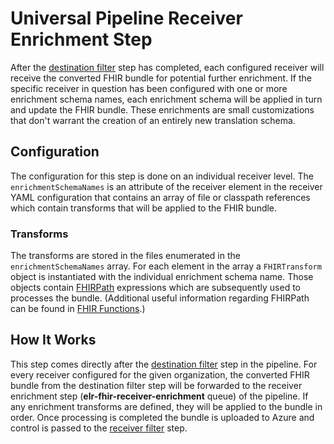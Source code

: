 # Universal Pipeline Receiver Enrichment Step
After the [destination filter](./destination-filter.md) step has completed, each configured receiver will receive the converted FHIR bundle for potential further enrichment.  If the specific receiver in question has been configured with one or more enrichment schema names, each enrichment schema will be applied in turn and update the FHIR bundle.  These enrichments are small customizations that don't warrant the creation of an entirely new translation schema.

## Configuration

The configuration for this step is done on an individual receiver level.  The `enrichmentSchemaNames` is an attribute of the receiver element in the receiver YAML configuration that contains an array of file or classpath references which contain transforms that will be applied to the FHIR bundle.

### Transforms
The transforms are stored in the files enumerated in the `enrichmentSchemaNames` array.  For each element in the array a `FHIRTransform` object is instantiated with the individual enrichment schema name.  Those objects contain [FHIRPath](http://hl7.org/fhirpath/r2) expressions which are subsequently used to processes the bundle.  (Additional useful information regarding FHIRPath can be found in [FHIR Functions](../getting-started/fhir-functions.md).)

## How It Works
This step comes directly after the [destination filter](./destination-filter.md) step in the pipeline.  For every receiver configured for the given organization, the converted FHIR bundle from the destination filter step will be forwarded to the receiver enrichment step (**elr-fhir-receiver-enrichment** queue) of the pipeline.  If any enrichment transforms are defined, they will be applied to the bundle in order.  Once processing is completed the bundle is uploaded to Azure and control is passed to the [receiver filter](./receiver-filter.md) step.
